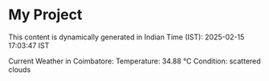 # My Project

This content is dynamically generated in Indian Time (IST): 2025-02-15 17:03:47 IST


Current Weather in Coimbatore:
Temperature: 34.88 °C
Condition: scattered clouds
